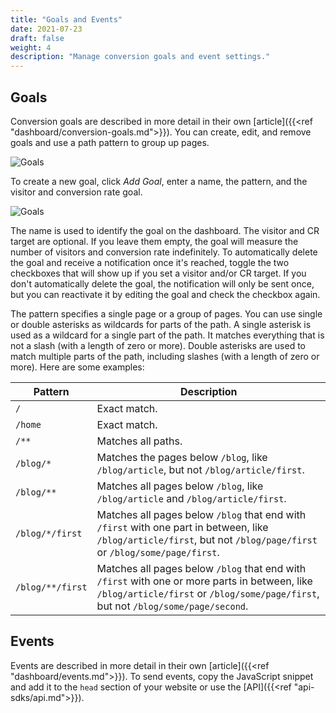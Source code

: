 ```yaml
---
title: "Goals and Events"
date: 2021-07-23
draft: false
weight: 4
description: "Manage conversion goals and event settings."
---
```


## Goals

Conversion goals are described in more detail in their own [article]({{<ref "dashboard/conversion-goals.md">}}). You can create, edit, and remove goals and use a path pattern to group up pages.

![Goals](/dashboard/goals.png)

To create a new goal, click *Add Goal*, enter a name, the pattern, and the visitor and conversion rate goal.

![Goals](/dashboard/create-goal.png)

The name is used to identify the goal on the dashboard. The visitor and CR target are optional. If you leave them empty, the goal will measure the number of visitors and conversion rate indefinitely. To automatically delete the goal and receive a notification once it's reached, toggle the two checkboxes that will show up if you set a visitor and/or CR target. If you don't automatically delete the goal, the notification will only be sent once, but you can reactivate it by editing the goal and check the checkbox again.

The pattern specifies a single page or a group of pages. You can use single or double asterisks as wildcards for parts of the path. A single asterisk is used as a wildcard for a single part of the path. It matches everything that is not a slash (with a length of zero or more). Double asterisks are used to match multiple parts of the path, including slashes (with a length of zero or more). Here are some examples:

| Pattern | Description |
| - | - |
| `/` | Exact match. |
| `/home` | Exact match. |
| `/**` | Matches all paths. |
| `/blog/*` | Matches the pages below `/blog`, like `/blog/article`, but not `/blog/article/first`. |
| `/blog/**` | Matches all pages below `/blog`, like `/blog/article` and `/blog/article/first`. |
| `/blog/*/first` | Matches all pages below `/blog` that end with `/first` with one part in between, like `/blog/article/first`, but not `/blog/page/first` or `/blog/some/page/first`. |
| `/blog/**/first` | Matches all pages below `/blog` that end with `/first` with one or more parts in between, like `/blog/article/first` or `/blog/some/page/first`, but not `/blog/some/page/second`. |

## Events

Events are described in more detail in their own [article]({{<ref "dashboard/events.md">}}). To send events, copy the JavaScript snippet and add it to the `head` section of your website or use the [API]({{<ref "api-sdks/api.md">}}).
